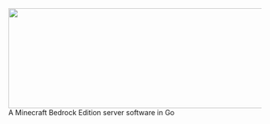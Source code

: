 <a href="https://github.com/Irmine/GoMine">
    <img src="https://github.com/Irmine/GoMine/blob/master/GoMineBanner.jpg" width="600" height="200" align="left">
</a> <br> <br> <br> <br> <br> <br> <br> <br> <hr>

A Minecraft Bedrock Edition server software in Go
